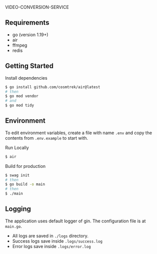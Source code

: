 VIDEO-CONVERSION-SERVICE

## Requirements

- go (version 1.19+)
- air
- ffmpeg
- redis

## Getting Started

Install dependencies

```bash
$ go install github.com/cosmtrek/air@latest
# then
$ go mod vendor
# and
$ go mod tidy
```

## Environment

To edit environment variables, create a file with name `.env` and copy the contents from `.env.example` to start with.

Run Locally

```bash
$ air
```

Build for production

```bash
$ swag init
# then
$ go build -o main
# then
$ ./main
```

## Logging

The application uses default logger of gin. The configuration file is at `main.go`.

* All logs are saved in `./logs` directory.
* Success logs save inside `.logs/success.log`
* Error logs save inside `.logs/error.log`